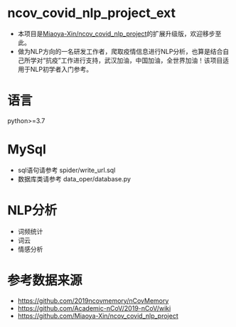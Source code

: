 # ncov_covid_nlp_project_ext
* 本项目是[Miaoya-Xin/ncov_covid_nlp_project](https://github.com/Miaoya-Xin/ncov_covid_nlp_project)的扩展升级版，欢迎移步至此。
* 做为NLP方向的一名研发工作者，爬取疫情信息进行NLP分析，也算是结合自己所学对“抗疫”工作进行支持，武汉加油，中国加油，全世界加油！该项目适用于NLP初学者入门参考。

# 语言
python>=3.7

# MySql
* sql语句请参考 spider/write_url.sql</br>
* 数据库类请参考 data_oper/database.py</br>

# NLP分析
* 词频统计</br>
* 词云</br>
* 情感分析</br>

# 参考数据来源
* https://github.com/2019ncovmemory/nCovMemory</br>
* https://github.com/Academic-nCoV/2019-nCoV/wiki</br>
* https://github.com/Miaoya-Xin/ncov_covid_nlp_project</br>

